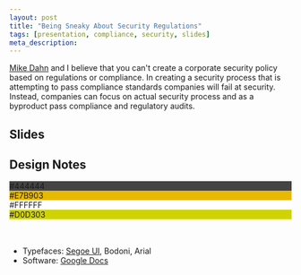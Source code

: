 ```yaml
---
layout: post
title: "Being Sneaky About Security Regulations"
tags: [presentation, compliance, security, slides]
meta_description: 
---
```


[Mike Dahn](http://chaordicmind.com/blog/) and I believe that you can't create a corporate security policy based on regulations or compliance. In creating a security process that is attempting to pass compliance standards companies will fail at security. Instead, companies can focus on actual security process and as a byproduct pass compliance and regulatory audits.

## Slides
 
<script async class="speakerdeck-embed" data-id="509137b79262050002003eea" data-ratio="1.29456384323641" src="//speakerdeck.com/assets/embed.js"></script>

## Design Notes

<div class="talk-design">
     <div class="color">
          <div class="white" style="background-color: #444444">#444444</div>
          <div class="white" style="background-color: #E7B903">#E7B903</div>
          <div style="background-color: #FFFFFF">#FFFFFF</div>
          <div style="background-color: #D0D303">#D0D303</div>
          </div>
</div>
<br>
<br>

* Typefaces: [Segoe UI](http://www.microsoft.com/typography/fonts/family.aspx?FID=331), Bodoni, Arial
* Software: [Google Docs](https://docs.google.com)




